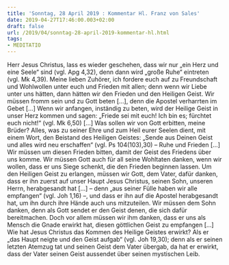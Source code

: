 ```yaml
---
title: 'Sonntag, 28 April 2019 : Kommentar Hl. Franz von Sales'
date: 2019-04-27T17:46:00.003+02:00
draft: false
url: /2019/04/sonntag-28-april-2019-kommentar-hl.html
tags: 
- MEDITATIO
---
```


Herr Jesus Christus, lass es wieder geschehen, dass wir nur „ein Herz und eine Seele“ sind (vgl. Apg 4,32), denn dann wird „große Ruhe“ eintreten (vgl. Mk 4,39). Meine lieben Zuhörer, ich fordere euch auf zu Freundschaft und Wohlwollen unter euch und Frieden mit allen; denn wenn wir Liebe unter uns hätten, dann hätten wir den Frieden und den Heiligen Geist. Wir müssen fromm sein und zu Gott beten \[…\], denn die Apostel verharrten im Gebet \[…\] Wenn wir anfangen, inständig zu beten, wird der Heilige Geist in unser Herz kommen und sagen: „Friede sei mit euch! Ich bin es; fürchtet euch nicht!“ (vgl. Mk 6,50) \[…\] Was sollen wir von Gott erbitten, meine Brüder? Alles, was zu seiner Ehre und zum Heil eurer Seelen dient, mit einem Wort, den Beistand des Heiligen Geistes: „Sende aus Deinen Geist und alles wird neu erschaffen“ (vgl. Ps 104(103),30) – Ruhe und Frieden \[…\] Wir müssen um diesen Frieden bitten, damit der Geist des Friedens über uns komme. Wir müssen Gott auch für all seine Wohltaten danken, wenn wir wollen, dass er uns Siege schenkt, die den Frieden beginnen lassen. Um den Heiligen Geist zu erlangen, müssen wir Gott, dem Vater, dafür danken, dass er ihn zuerst auf unser Haupt Jesus Christus, seinen Sohn, unseren Herrn, herabgesandt hat \[…\] – denn „aus seiner Fülle haben wir alle empfangen“ (vgl. Joh 1,16) –, und dass er ihn auf die Apostel herabgesandt hat, um ihn durch ihre Hände auch uns mitzuteilen. Wir müssen dem Sohn danken, denn als Gott sendet er den Geist denen, die sich dafür bereitmachen. Doch vor allem müssen wir ihm danken, dass er uns als Mensch die Gnade erwirkt hat, diesen göttlichen Geist zu empfangen \[…\] Wie hat Jesus Christus das Kommen des Heilige Geistes erwirkt? Als er „das Haupt neigte und den Geist aufgab“ (vgl. Joh 19,30); denn als er seinen letzten Atemzug tat und seinen Geist dem Vater übergab, da hat er erwirkt, dass der Vater seinen Geist aussendet über seinen mystischen Leib.